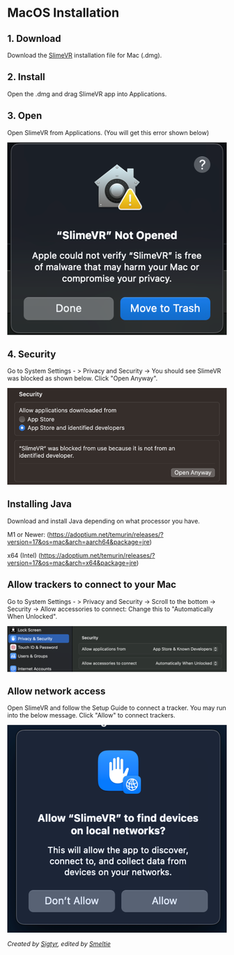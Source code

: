 # MacOS Installation

## 1. Download

Download the [SlimeVR](https://github.com/SlimeVR/SlimeVR-Server/releases/latest/download/SlimeVR-mac.dmg) installation file for Mac (.dmg).
## 2. Install

Open the .dmg and drag SlimeVR app into Applications.

## 3. Open

Open SlimeVR from Applications. (You will get this error shown below)

![mac1](../assets/img/mac%201.png)

## 4. Security

Go to System Settings - > Privacy and Security -> You should see SlimeVR was blocked as shown below. Click "Open Anyway". 

![mac4](../assets/img/mac%204.png)

## Installing Java

Download and install Java depending on what processor you have.

M1 or Newer: 
(https://adoptium.net/temurin/releases/?version=17&os=mac&arch=aarch64&package=jre)

x64 (Intel)
(https://adoptium.net/temurin/releases/?version=17&os=mac&arch=x64&package=jre)

## Allow trackers to connect to your Mac

Go to System Settings - > Privacy and Security -> Scroll to the bottom -> Security -> Allow accessories to connect: Change this to "Automatically When Unlocked".


![mac2](../assets/img/mac%202.png)


## Allow network access

Open SlimeVR and follow the Setup Guide to connect a tracker. You may run into the below message. Click "Allow" to connect trackers. 


![mac3](../assets/img/mac%203.png)

*Created by [Sigtyr](https://github.com/Sigtyr-1), edited by [Smeltie](https://github.com/smeltie)*
